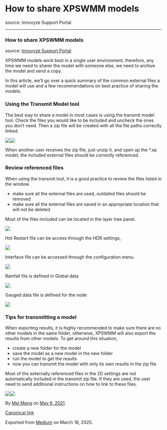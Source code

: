 # How to share XPSWMM models

source: Innovyze Support Portal

---

### How to share XPSWMM models

source: [Innovyze Support Portal](https://innovyze.force.com/support/s/article/How-to-share-XPSWMM-models)

XPSWMM models work best in a single user environment, therefore, any time we need to sharer the model with someone else, we need to archive the model and send a copy.

In this article, we’ll go over a quick summary of the common external files a model will use and a few recommendations on best practice of sharing the models.

### Using the Transmit Model tool

The best way to share a model in most cases is using the transmit model tool. Check the files you would like to be included and uncheck the ones you don’t need. Then a zip file will be created with all the file paths correctly linked.

![](images\1_rEumpCU41BfkIQen8kX9uQ.png)![](images\1_HDbAXkbrfm-sWOgkS5obLw.png)

When another user receives the zip file, just unzip it, and open up the \*.xp model, the included external files should be correctly referenced.

### Review referenced files

When using the transmit tool, it is a good practice to review the files listed in the window.

* make sure all the external files are used, outdated files should be removed
* make sure all the external files are saved in an appropriate location that will not be deleted

Most of the files included can be located in the layer tree panel.

![](images\1_Kqp2gxIb09k9_x_1Q9Ir2Q.png)

Hot Restart file can be access through the HDR settings,

![](images\1_ehuw9GYRnM0S6jz3gT9EzQ.png)

Interface file can be accessed through the configuration menu.

![](images\1_cUi0CZjBlHMyG8zasBbFyQ.png)

Rainfall file is defined in Global data

![](images\1_xf0TIkxdcdh-tzvqnywa4A.png)

Gauged data file is defined for the node

![](images\1_mwDWzabWsnthxD7YvggUwg.png)

### Tips for transmitting a model

When exporting results, it is highly recommended to make sure there are no other models in the same folder, otherwise, XPSWMM will also export the results from other models. To get around this situation,

* create a new folder for the model
* save the model as a new model in the new folder
* run the model to get the results
* now you can transmit the model with only its own results in the zip file

Most of the externally referenced files in the 2D settings are not automatically included in the transmit zip file. If they are used, the user need to send additional instructions on how to link to these files.

![](images\1_YjVtROgEIPTv_K8CSjBylA.png)![](images\1_qejlftSrJcnmQux4vr6kzQ.png)

By [Mel Meng](https://medium.com/@mel-meng-pe) on [May 6, 2021](https://medium.com/p/875ba2221a2f).

[Canonical link](https://medium.com/@mel-meng-pe/how-to-share-xpswmm-models-875ba2221a2f)

Exported from [Medium](https://medium.com) on March 18, 2025.